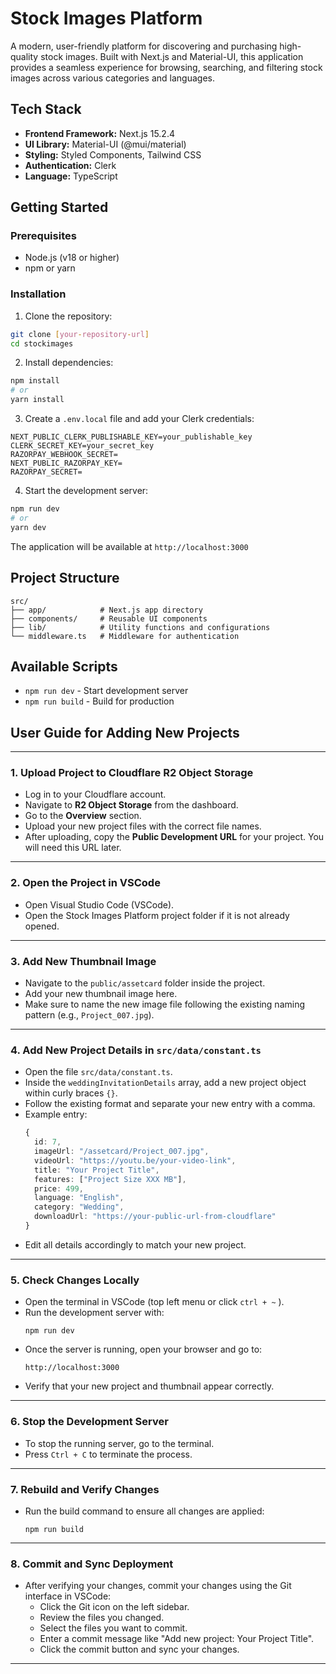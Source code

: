 # Stock Images Platform

A modern, user-friendly platform for discovering and purchasing high-quality stock images. Built with Next.js and Material-UI, this application provides a seamless experience for browsing, searching, and filtering stock images across various categories and languages.


## Tech Stack

- **Frontend Framework:** Next.js 15.2.4
- **UI Library:** Material-UI (@mui/material)
- **Styling:** Styled Components, Tailwind CSS
- **Authentication:** Clerk
- **Language:** TypeScript

## Getting Started

### Prerequisites

- Node.js (v18 or higher)
- npm or yarn

### Installation

1. Clone the repository:
```bash
git clone [your-repository-url]
cd stockimages
```

2. Install dependencies:
```bash
npm install
# or
yarn install
```

3. Create a `.env.local` file and add your Clerk credentials:
```
NEXT_PUBLIC_CLERK_PUBLISHABLE_KEY=your_publishable_key
CLERK_SECRET_KEY=your_secret_key
RAZORPAY_WEBHOOK_SECRET=
NEXT_PUBLIC_RAZORPAY_KEY=
RAZORPAY_SECRET=
```

4. Start the development server:
```bash
npm run dev
# or
yarn dev
```

The application will be available at `http://localhost:3000`

## Project Structure

```
src/
├── app/            # Next.js app directory
├── components/     # Reusable UI components
├── lib/            # Utility functions and configurations
└── middleware.ts   # Middleware for authentication
```

## Available Scripts

- `npm run dev` - Start development server
- `npm run build` - Build for production


## User Guide for Adding New Projects

---

### 1. Upload Project to Cloudflare R2 Object Storage

- Log in to your Cloudflare account.
- Navigate to **R2 Object Storage** from the dashboard.
- Go to the **Overview** section.
- Upload your new project files with the correct file names.
- After uploading, copy the **Public Development URL** for your project. You will need this URL later.

---

### 2. Open the Project in VSCode

- Open Visual Studio Code (VSCode).
- Open the Stock Images Platform project folder if it is not already opened.

---

### 3. Add New Thumbnail Image

- Navigate to the `public/assetcard` folder inside the project.
- Add your new thumbnail image here.
- Make sure to name the new image file following the existing naming pattern (e.g., `Project_007.jpg`).

---

### 4. Add New Project Details in `src/data/constant.ts`

- Open the file `src/data/constant.ts`.
- Inside the `weddingInvitationDetails` array, add a new project object within curly braces `{}`.
- Follow the existing format and separate your new entry with a comma.
- Example entry:
  ```typescript
  {
    id: 7,
    imageUrl: "/assetcard/Project_007.jpg",
    videoUrl: "https://youtu.be/your-video-link",
    title: "Your Project Title",
    features: ["Project Size XXX MB"],
    price: 499,
    language: "English",
    category: "Wedding",
    downloadUrl: "https://your-public-url-from-cloudflare"
  }
  ```
- Edit all details accordingly to match your new project.

---

### 5. Check Changes Locally

- Open the terminal in VSCode (top left menu or click `ctrl + ~` ).
- Run the development server with:
  ```
  npm run dev
  ```
- Once the server is running, open your browser and go to:
  ```
  http://localhost:3000
  ```
- Verify that your new project and thumbnail appear correctly.

---

### 6. Stop the Development Server

- To stop the running server, go to the terminal.
- Press `Ctrl + C` to terminate the process.

---

### 7. Rebuild and Verify Changes

- Run the build command to ensure all changes are applied:
  ```
  npm run build
  ```
---

### 8. Commit and Sync Deployment

- After verifying your changes, commit your changes using the Git interface in VSCode:
  - Click the Git icon on the left sidebar.
  - Review the files you changed.
  - Select the files you want to commit.
  - Enter a commit message like "Add new project: Your Project Title".
  - Click the commit button and sync your changes.

---